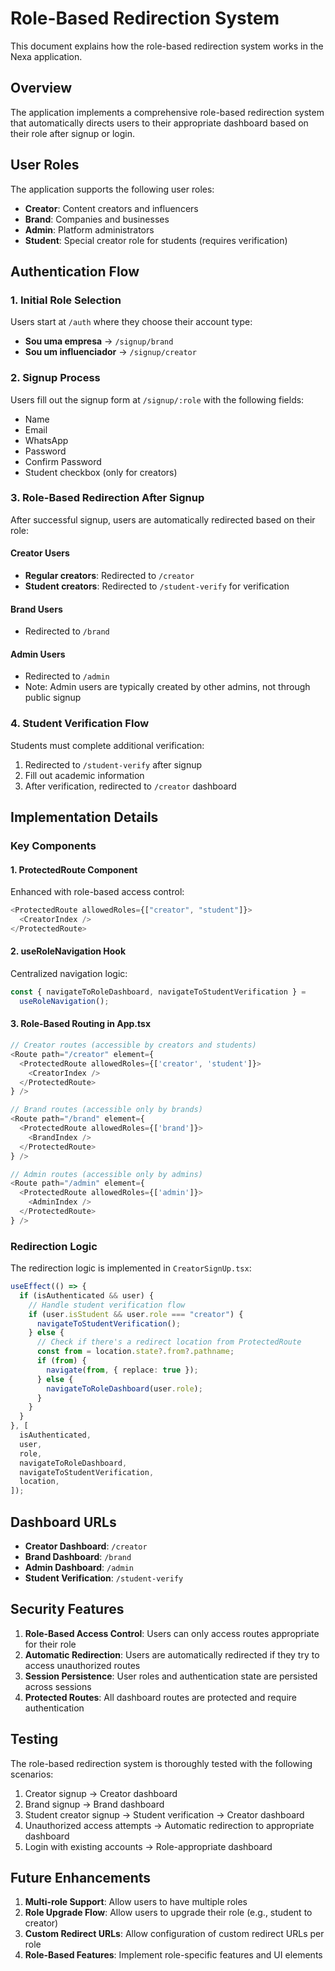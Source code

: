 # Role-Based Redirection System

This document explains how the role-based redirection system works in the Nexa application.

## Overview

The application implements a comprehensive role-based redirection system that automatically directs users to their appropriate dashboard based on their role after signup or login.

## User Roles

The application supports the following user roles:

- **Creator**: Content creators and influencers
- **Brand**: Companies and businesses
- **Admin**: Platform administrators
- **Student**: Special creator role for students (requires verification)

## Authentication Flow

### 1. Initial Role Selection

Users start at `/auth` where they choose their account type:

- **Sou uma empresa** → `/signup/brand`
- **Sou um influenciador** → `/signup/creator`

### 2. Signup Process

Users fill out the signup form at `/signup/:role` with the following fields:

- Name
- Email
- WhatsApp
- Password
- Confirm Password
- Student checkbox (only for creators)

### 3. Role-Based Redirection After Signup

After successful signup, users are automatically redirected based on their role:

#### Creator Users

- **Regular creators**: Redirected to `/creator`
- **Student creators**: Redirected to `/student-verify` for verification

#### Brand Users

- Redirected to `/brand`

#### Admin Users

- Redirected to `/admin`
- Note: Admin users are typically created by other admins, not through public signup

### 4. Student Verification Flow

Students must complete additional verification:

1. Redirected to `/student-verify` after signup
2. Fill out academic information
3. After verification, redirected to `/creator` dashboard

## Implementation Details

### Key Components

#### 1. ProtectedRoute Component

Enhanced with role-based access control:

```typescript
<ProtectedRoute allowedRoles={["creator", "student"]}>
  <CreatorIndex />
</ProtectedRoute>
```

#### 2. useRoleNavigation Hook

Centralized navigation logic:

```typescript
const { navigateToRoleDashboard, navigateToStudentVerification } =
  useRoleNavigation();
```

#### 3. Role-Based Routing in App.tsx

```typescript
// Creator routes (accessible by creators and students)
<Route path="/creator" element={
  <ProtectedRoute allowedRoles={['creator', 'student']}>
    <CreatorIndex />
  </ProtectedRoute>
} />

// Brand routes (accessible only by brands)
<Route path="/brand" element={
  <ProtectedRoute allowedRoles={['brand']}>
    <BrandIndex />
  </ProtectedRoute>
} />

// Admin routes (accessible only by admins)
<Route path="/admin" element={
  <ProtectedRoute allowedRoles={['admin']}>
    <AdminIndex />
  </ProtectedRoute>
} />
```

### Redirection Logic

The redirection logic is implemented in `CreatorSignUp.tsx`:

```typescript
useEffect(() => {
  if (isAuthenticated && user) {
    // Handle student verification flow
    if (user.isStudent && user.role === "creator") {
      navigateToStudentVerification();
    } else {
      // Check if there's a redirect location from ProtectedRoute
      const from = location.state?.from?.pathname;
      if (from) {
        navigate(from, { replace: true });
      } else {
        navigateToRoleDashboard(user.role);
      }
    }
  }
}, [
  isAuthenticated,
  user,
  role,
  navigateToRoleDashboard,
  navigateToStudentVerification,
  location,
]);
```

## Dashboard URLs

- **Creator Dashboard**: `/creator`
- **Brand Dashboard**: `/brand`
- **Admin Dashboard**: `/admin`
- **Student Verification**: `/student-verify`

## Security Features

1. **Role-Based Access Control**: Users can only access routes appropriate for their role
2. **Automatic Redirection**: Users are automatically redirected if they try to access unauthorized routes
3. **Session Persistence**: User roles and authentication state are persisted across sessions
4. **Protected Routes**: All dashboard routes are protected and require authentication

## Testing

The role-based redirection system is thoroughly tested with the following scenarios:

1. Creator signup → Creator dashboard
2. Brand signup → Brand dashboard
3. Student creator signup → Student verification → Creator dashboard
4. Unauthorized access attempts → Automatic redirection to appropriate dashboard
5. Login with existing accounts → Role-appropriate dashboard

## Future Enhancements

1. **Multi-role Support**: Allow users to have multiple roles
2. **Role Upgrade Flow**: Allow users to upgrade their role (e.g., student to creator)
3. **Custom Redirect URLs**: Allow configuration of custom redirect URLs per role
4. **Role-Based Features**: Implement role-specific features and UI elements
